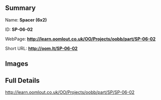 

## Summary
 
Name: __Spacer (6x2)__

ID: __SP-06-02__

WebPage: __http://learn.oomlout.co.uk/OO/Projects/oobb/part/SP-06-02__

Short URL: __http://oom.lt/SP-06-02__


## Images




## Full Details

 http://learn.oomlout.co.uk/OO/Projects/oobb/part/SP/SP-06-02

